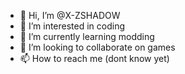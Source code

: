 - 👋 Hi, I’m @X-ZSHADOW
- 👀 I’m interested in coding
- 🌱 I’m currently learning modding
- 💞️ I’m looking to collaborate on games
- 📫 How to reach me (dont know yet)

<!---
X-ZSHADOW/X-ZSHADOW is a ✨ special ✨ repository because its `README.md` (this file) appears on your GitHub profile.
You can click the Preview link to take a look at your changes.
--->
